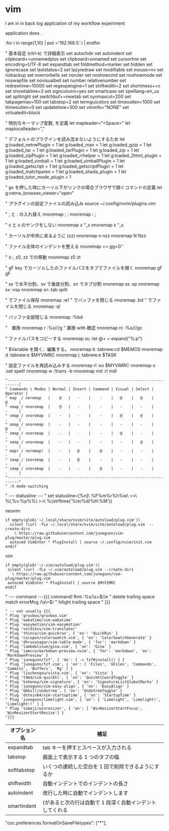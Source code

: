 # vim

I am in in back log applciation of my workflow experiment

application does .

:for i in range(1,10) | put ='192.168.0.'.i | endfor

" 基本設定 <C-k> (ctrl-k) で詳細表示
set autochdir
set autoindent
set clipboard+=unnamedplus
set clipboard=unnamed
set cursorline
set encoding=UTF-8
set expandtab
set foldmethod=marker
set hidden
set ignorecase
set laststatus=2
set lazyredraw
set modifiable
set mouse=nv
set nobackup
set noerrorbells
set noruler
set noshowcmd
set noshowmode
set noswapfile
set novisualbell
set number relativenumber
set redrawtime=10000
set regexpengine=1
set shiftwidth=2
set shortmess+=c
set showtabline=2
set signcolumn=yes
set smartcase
set spelllang=en_us
set splitright
set switchbuf+=newtab
set synmaxcol=200
set tabpagemax=100
set tabstop=2
set termguicolors
set timeoutlen=1000
set ttimeoutlen=0
set updatetime=300
set viminfo="NONE"
set virtualedit=block

" 特別なキーマップ変数<Leader>, <MapLeader>を定義
let mapleader="\<Space>"
let maplocalleader="\,"

" デフォルトのプラグインを読み混まないようにするため
let g:loaded_netrwPlugin = 1
let g:loaded_man = 1
let g:loaded_gzip = 1
let g:loaded_tar = 1
let g:loaded_tarPlugin = 1
let g:loaded_zip = 1
let g:loaded_zipPlugin = 1
let g:loaded_rrhelper = 1
let g:loaded_2html_plugin = 1
let g:loaded_vimball = 1
let g:loaded_vimballPlugin = 1
let g:loaded_getscript = 1
let g:loaded_getscriptPlugin = 1
let g:loaded_matchparen = 1
let g:loaded_shada_plugin = 1
let g:loaded_tutor_mode_plugin = 1

" gx を押した時にカーソル下がリンクの場合ブラウザで開くコマンドの定義
let g:netrw_browsex_viewer="open"

" プラグインの設定ファイルの読み込み
source ~/.config/nvim/plugins.vim

" ; と : の入れ替え
nnoremap ; :
nnoremap : ;

" x と s のヤンクをしない
nnoremap x "\_x
nnoremap s "\_s

" カーソルが中央に来るように (zz)
nnoremap n nzz
nnoremap N Nzz

" ファイル全体のインデントを整える
nnoremap == gg=G''

" z-, z0, zz での移動
nnoremap z0 zt

" gF key でカーソルしたのファイルパスをタブでファイルを開く
nnoremap gF <C-w>gF

" ss で水平分割、sv で垂直分割、sn でタブ分割
nnoremap ss :sp<CR>
nnoremap sv :vsp<CR>
nnoremap sn :tab split<CR>

" <C-s>でファイル保存
nnoremap <silent> <C-s> :w!<cr>
" <C-c>でバッファを閉じる
nnoremap <silent> <C-c> :bd<cr>
" <C-q>でファイルを閉じる
nnoremap <silent> <C-q> :q!<cr>

" バッファ全部閉じる
nnoremap <silent> <C-w><C-q> :%bd<CR>

"　置換
nnoremap <Leader>r :%s///g<Left><Left>
" 置換 with 確認
nnoremap <Leader>rc :%s///gc<Left><Left><Left>

" ファイルパスをコピーする
nnoremap <silent> su :let @+ = expand("%:p")<cr>

" $Variable を開く、編集する。
nnoremap <silent> <Leader>b :tabnew<CR>:cd $MEMOS<CR>
nnoremap <silent> <Leader>d :tabnew<CR>:e $MYVIMRC<CR>
nnoremap <silent> <Leader>j :tabnew<CR>:e $TASK<CR>

" 設定ファイルを再読み込みする
nnoremap <silent> <Leader>rl :so $MYVIMRC<CR>
nnoremap <silent> <Leader>o :set spell!<CR>
nnoremap <Leader>w :!trans -b
nnoremap md :r! mdl

```
"---------------------------------------------------------------------------|
" Commands \ Modes | Normal | Insert | Command | Visual | Select | Operator |
" map  / noremap   |    @   |   -    |    -    |   @    |   @    |    @     |
" nmap / nnoremap  |    @   |   -    |    -    |   -    |   -    |    -     |
" vmap / vnoremap  |    -   |   -    |    -    |   @    |   @    |    -     |
" omap / onoremap  |    -   |   -    |    -    |   -    |   -    |    @     |
" xmap / xnoremap  |    -   |   -    |    -    |   @    |   -    |    -     |
" smap / snoremap  |    -   |   -    |    -    |   -    |   @    |    -     |
" map! / noremap!  |    -   |   @    |    @    |   -    |   -    |    -     |
" imap / inoremap  |    -   |   @    |    -    |   -    |   -    |    -     |
" cmap / cnoremap  |    -   |   -    |    @    |   -    |   -    |    -     |
"---------------------------------------------------------------------------"
" :h mode-switching

```

" --- statusline ---
" set statusline=[%n]\ %F%m%r%h%w\ >>\ %l,%v:%p%%\ >>\ %{strftime('%m/%d/%H:%M')}

neovim

```vim
if empty(glob('~/.local/share/nvim/site/autoload/plug.vim'))
  silent !curl -fLo ~/.local/share/nvim/site/autoload/plug.vim  --create-dirs
    \ https://raw.githubusercontent.com/junegunn/vim-plug/master/plug.vim
  autocmd VimEnter * PlugInstall | source ~/.config/nvim/init.vim
endif
```

vim

```vim
if empty(glob('~/.vim/autoload/plug.vim'))
 silent !curl -fLo ~/.vim/autoload/plug.vim --create-dirs
   \ https://raw.githubusercontent.com/junegunn/vim-plug/master/plug.vim
 autocmd VimEnter * PlugInstall | source $MYVIMRC
endif

```

" --- command ---{{{
command! Rmt :%s/\s\+$//e " delete trailing space
match errorMsg /\s\+$/ " hilight trailing space
" }}}

```
" -- not usually {{{
" Plug 'gruvbox/gruvbox.vim'
" Plug 'wakatime/vim-wakatime'
" Plug 'easymotion/vim-easymotion'
" Plug 'voldikss/vim-translator'
" Plug 'thinca/vim-quickrun', { 'on': 'QuickRun' }
" Plug 'cocopon/colorswatch.vim', { 'on': 'ColorSwatchGenerate' }
" Plug 'dhruvasagar/vim-table-mode', { 'for': 'markdown' }
" Plug 'lambdalisue/gina.vim', { 'on': 'Gina' }
" Plug 'iamcco/markdown-preview.nvim', { 'for': 'markdown', 'on': 'MarkdownPreview' }
" Plug 'junegunn/fzf', { 'do': { -> fzf#install() } }
" Plug 'junegunn/fzf.vim', { 'on': [ 'Files', 'GFiles', 'Commands', 'Commits', 'Buffers', 'Rg' ] }
" Plug 'liuchengxu/vista.vim', { 'on': 'Vista' }
" Plug 't9md/vim-quickhl', { 'on': 'QuickhlCwordToggle' }
" Plug 'kshenoy/vim-signature', { 'on': 'SignatureListGlobalMarks' }
" Plug 'junegunn/vim-easy-align', { 'on': 'EasyAlign' }
" Plug 'mbbill/undotree', { 'on': 'UndotreeToggle' }
" Plug 'dstein64/vim-startuptime', { 'on': 'StartupTime' }
" Plug 'junegunn/limelight.vim', { 'on': [ 'Limelight', 'Limelight!', 'Limelight!!' ] }
" Plug 'simeji/winresizer', { 'on': [ 'WinResizerStartFocus', 'WinResizerStartResize'] }
"}}}
```

| オプション名 | 補足                                                     |
| ------------ | -------------------------------------------------------- |
| expandtab    | tab キーを押すとスペースが入力される                     |
| tabstop      | 画面上で表示する 1 つのタブの幅                          |
| softtabstop  | いくつの連続した空白を 1 回で削除できるようにするか      |
| shiftwidth   | 自動インデントでのインデントの長さ                       |
| autoindent   | 改行した時に自動でインデントします                       |
| smartindent  | {があると次の行は自動で 1 段深く自動インデントしてくれる |

"coc.preferences.formatOnSaveFiletypes": ["*"],
